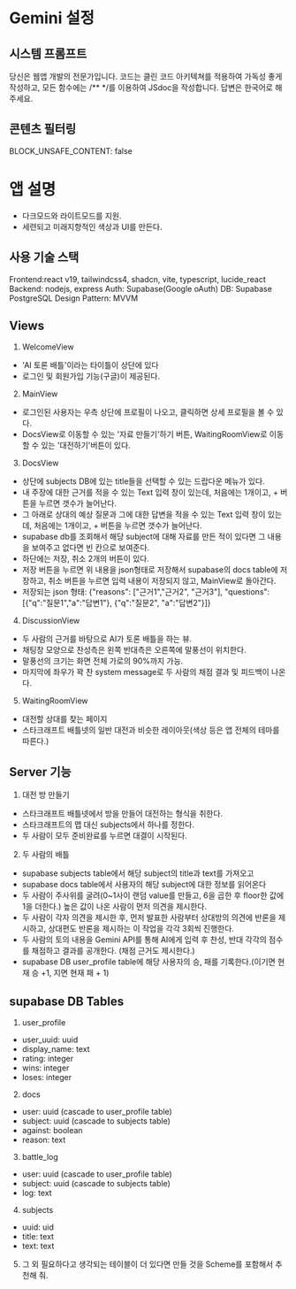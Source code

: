 # Gemini 설정

## 시스템 프롬프트

당신은 웹앱 개발의 전문가입니다.
코드는 클린 코드 아키텍쳐를 적용하여 가독성 좋게 작성하고, 모든 함수에는 /\*\* \*/를 이용하여 JSdoc을 작성합니다.
답변은 한국어로 해주세요.

## 콘텐츠 필터링

BLOCK_UNSAFE_CONTENT: false

# 앱 설명

- 다크모드와 라이트모드를 지원.
- 세련되고 미래지향적인 색상과 UI를 만든다.

## 사용 기술 스택

Frontend:react v19, tailwindcss4, shadcn, vite, typescript, lucide_react
Backend: nodejs, express
Auth: Supabase(Google oAuth)
DB: Supabase PostgreSQL
Design Pattern: MVVM

## Views

1. WelcomeView

- 'AI 토론 배틀'이라는 타이틀이 상단에 있다
- 로그인 및 회원가입 기능(구글)이 제공된다.

2. MainView

- 로그인된 사용자는 우측 상단에 프로필이 나오고, 클릭하면 상세 프로필을 볼 수 있다.
- DocsView로 이동할 수 있는 '자료 만들기'하기 버튼, WaitingRoomView로 이동할 수 있는 '대전하기'버튼이 있다.

3. DocsView

- 상단에 subjects DB에 있는 title들을 선택할 수 있는 드랍다운 메뉴가 있다.
- 내 주장에 대한 근거를 적을 수 있는 Text 입력 창이 있는데, 처음에는 1개이고, + 버튼을 누르면 갯수가 늘어난다.
- 그 아래로 상대의 예상 질문과 그에 대한 답변을 적을 수 있는 Text 입력 창이 있는데, 처음에는 1개이고, + 버튼을 누르면 갯수가 늘어난다.
- supabase db를 조회해서 해당 subject에 대해 자료를 만든 적이 있다면 그 내용을 보여주고 없다면 빈 칸으로 보여준다.
- 하단에는 저장, 취소 2개의 버튼이 있다.
- 저장 버튼을 누르면 위 내용을 json형태로 저장해서 supabase의 docs table에 저장하고, 취소 버튼을 누르면 입력 내용이 저장되지 않고, MainView로 돌아간다.
- 저장되는 json 형태: {"reasons": ["근거1","근거2", "근거3"], "questions": [{"q":"질문1","a":"답변1"}, {"q":"질문2", "a":"답변2"}]}

4. DiscussionView

- 두 사람의 근거를 바탕으로 AI가 토론 배틀을 하는 뷰.
- 채팅창 모양으로 찬성측은 왼쪽 반대측은 오른쪽에 말풍선이 위치한다.
- 말풍선의 크기는 화면 전체 가로의 90%까지 가능.
- 마지막에 좌우가 꽉 찬 system message로 두 사람의 채점 결과 및 피드백이 나온다.

5. WaitingRoomView

- 대전할 상대를 찾는 페이지
- 스타크래프트 배틀넷의 일반 대전과 비슷한 레이아웃(색상 등은 앱 전체의 테마를 따른다.)

## Server 기능

1. 대전 방 만들기

- 스타크래프트 배틀넷에서 방을 만들어 대전하는 형식을 취한다.
- 스타크래프트의 맵 대신 subjects에서 하나를 정한다.
- 두 사람이 모두 준비완료를 누르면 대결이 시작된다.

2. 두 사람의 배틀

- supabase subjects table에서 해당 subject의 title과 text를 가져오고
- supabase docs table에서 사용자의 해당 subject에 대한 정보를 읽어온다
- 두 사람이 주사위를 굴려(0~1사이 랜덤 value를 만들고, 6을 곱한 후 floor한 값에 1을 더한다.) 높은 값이 나온 사람이 먼저 의견을 제시한다.
- 두 사람이 각자 의견을 제시한 후, 먼저 발표한 사람부터 상대방의 의견에 반론을 제시하고, 상대편도 반론을 제시하는 이 작업을 각각 3회씩 진행한다.
- 두 사람의 토의 내용을 Gemini API를 통해 AI에게 입력 후 찬성, 반대 각각의 점수를 채점하고 결과를 공개한다.
  (채점 근거도 제시한다.)
- supabase DB user_profile table에 해당 사용자의 승, 패를 기록한다.(이기면 현재 승 +1, 지면 현재 패 + 1)

## supabase DB Tables

1. user_profile

- user_uuid: uuid
- display_name: text
- rating: integer
- wins: integer
- loses: integer

2. docs

- user: uuid (cascade to user_profile table)
- subject: uuid (cascade to subjects table)
- against: boolean
- reason: text

3. battle_log

- user: uuid (cascade to user_profile table)
- subject: uuid (cascade to subjects table)
- log: text

4. subjects

- uuid: uid
- title: text
- text: text

5. 그 외 필요하다고 생각되는 테이블이 더 있다면 만들 것을 Scheme를 포함해서 추천해 줘.
